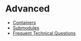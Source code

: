 # Advanced

  * [Containers](advanced/containers)
  * [Submodules](advanced/submodules)
  * [Frequent Technical Questions](advanced/frequent_technical_questions)

